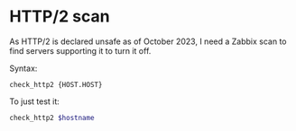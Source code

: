# HTTP/2 scan

As HTTP/2 is declared unsafe as of October 2023, I need a Zabbix scan to find
servers supporting it to turn it off.

Syntax:
```
check_http2 {HOST.HOST}
```

To just test it:
```bash
check_http2 $hostname
```

